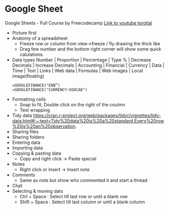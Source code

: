# Google Sheet
Google Sheets - Full Course by Freecodecamp
[Link to youtube turotial](https://www.youtube.com/watch?v=N2opj8XzYBY&list=WL&index=1&t=39s)

* Picture first
* Anatomy of a spreadsheet
  * Freeze row or column from view->freeze / fly drawing the thick like
  * Drag few number and the bottom right corner will show some quick calulations.
* Data types
  Number | Proportion | Percentage | Type % | Decrease Decimals | Increase Decimals | Accounting | Financial | Currency | Data | Time | Text | Links | Web data | Formulas | Web images | Local image(floating)
  ```
  =GOOGLEFINANCE("ENB”)
  =GOOGLEFINANCE("CURRENCY:USDCAD")
  ```
* Formatting cells
  * Snap to fit, Double click on the right of the coulmn
  * Text wrapping
* Tidy data
  https://cran.r-project.org/web/packages/tidyr/vignettes/tidy-data.html#:~:text=Tidy%20data%20is%20a%20standard,Every%20row%20is%20an%20observation.
* Sharing files
* Sharing folders
* Entering data
* Importing data
* Copying & pasting data
  * Copy and right click -> Paste special
* Notes
  * Right click or Insert -> Insert note
* Comments
  * Same as note but show who commented it and start a thread
* Chat
* Selecting & moving dats
  * Ctrl + Space : Select till last row or until a blank row
  * Shift + Space : Select till last column or until a blank column
